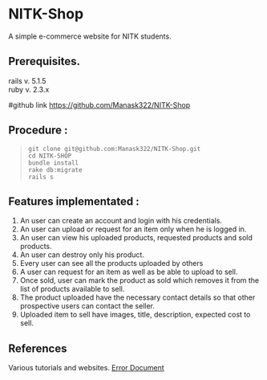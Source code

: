 # NITK-Shop
A simple e-commerce website for NITK students.

## Prerequisites.<br>
rails v. 5.1.5<br>
ruby v. 2.3.x<br>

#github link
https://github.com/Manask322/NITK-Shop<br>

## Procedure :<br>
> `git clone git@github.com:Manask322/NITK-Shop.git`<br>
> `cd NITK-SHOP`<br>
>`bundle install`<br>
>`rake db:migrate`<br>
>`rails s`<br>

## Features implementated :
1. An user can create an account and login with his credentials.<br>
2. An user can upload or request for an item only when he is logged in.<br>
3. An user can view his uploaded products, requested products and sold products.<br>
4. An user can destroy only his product.<br>
5. Every user can see all the products uploaded by others<br>
6. A user can request for an item as well as be able to upload to sell.<br>
7. Once sold, user can mark the product as sold which removes it from the list of products
   available to sell.<br>
8. The product uploaded have the necessary contact details so that other
   prospective users can contact the seller.<br>
9. Uploaded item to sell have images, title, description, expected cost to sell.<br>

## References
Various tutorials and websites.
<a href="https://docs.google.com/document/d/1FXf6JP-BejucvsqzMnyhq_vFhD40_nV6-367Y_yzac4/edit?usp=sharing">Error Document</a>

